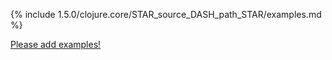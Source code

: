 {% include 1.5.0/clojure.core/STAR_source_DASH_path_STAR/examples.md %}

[Please add examples!](https://github.com/arrdem/grimoire/edit/master/_includes/1.6.0/clojure.core/STAR_source_DASH_path_STAR/examples.md)
